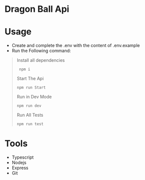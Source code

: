 # Dragon Ball Api

# Usage
- Create and complete the .env with the content of .env.example
- Run the Following command:
>  
> Install all dependencies
> ```
>  npm i
> ```
> Start The Api
> ```
> npm run Start
> ```
> Run in Dev Mode
> ```
> npm run dev
> ```
> Run All Tests
> ```
> npm run test
> ```
>  

# Tools
- Typescript
- Nodejs
- Express
- Git

